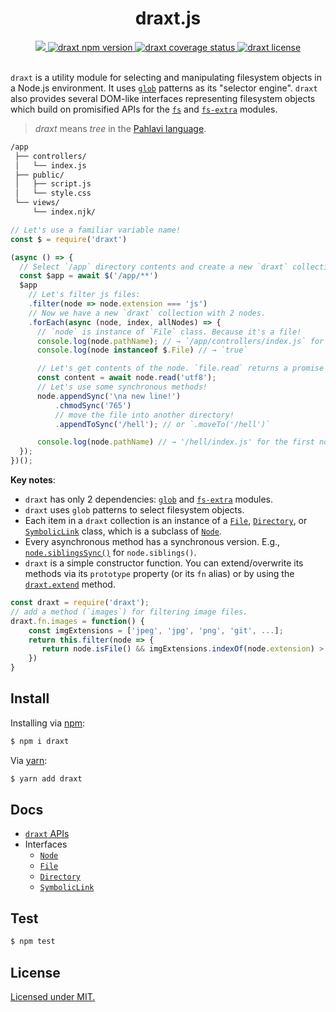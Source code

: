<div align="center">
	<h1>draxt.js</h1>
	<a href="https://travis-ci.org/ramhejazi/draxt">
 		<img src="https://img.shields.io/travis/ramhejazi/draxt.svg">
	</a>
	<a href="https://www.npmjs.com/package/draxt">
		<img alt="draxt npm version" src="https://img.shields.io/npm/v/draxt.svg?style=flat-square">
	</a>
	<a href="https://coveralls.io/github/ramhejazi/draxt">
		<img alt="draxt coverage status" src="https://coveralls.io/repos/github/ramhejazi/draxt/badge.svg">
	</a>
	<a href="https://github.com/ramhejazi/draxt/blob/master/LICENSE">
		<img alt="draxt license" src="https://img.shields.io/npm/l/draxt.svg">
	</a>
</div>
<br>

`draxt` is a utility module for selecting and manipulating filesystem objects in a Node.js environment.
It uses [`glob`](https://en.wikipedia.org/wiki/Glob_(programming)) patterns as its "selector engine". `draxt` also provides several DOM-like interfaces representing filesystem objects which build on promisified APIs for the [`fs`](https://nodejs.org/api/fs.html) and [`fs-extra`](https://github.com/jprichardson/node-fs-extra) modules.

> _draxt_ means _tree_ in the [Pahlavi language](https://en.wikipedia.org/wiki/Middle_Persian).

```html
/app
 ├── controllers/
 │   └── index.js
 ├── public/
 │   ├── script.js
 │   └── style.css
 └── views/
     └── index.njk/
```

```js
// Let's use a familiar variable name!
const $ = require('draxt')

(async () => {
  // Select `/app` directory contents and create a new `draxt` collection.
  const $app = await $('/app/**')
  $app
    // Let's filter js files:
    .filter(node => node.extension === 'js')
    // Now we have a new `draxt` collection with 2 nodes.
    .forEach(async (node, index, allNodes) => {
      // `node` is instance of `File` class. Because it's a file!
      console.log(node.pathName); // → `/app/controllers/index.js` for the first node!
      console.log(node instanceof $.File) // → `true`

      // Let's get contents of the node. `file.read` returns a promise object.
      const content = await node.read('utf8');
      // Let's use some synchronous methods!
      node.appendSync('\na new line!')
          .chmodSync('765')
          // move the file into another directory!
          .appendToSync('/hell'); // or `.moveTo('/hell')`

      console.log(node.pathName) // → '/hell/index.js' for the first node in the list!
  });
})();
```

**Key notes**:
 - `draxt` has only 2 dependencies: [`glob`](https://github.com/isaacs/node-glob) and [`fs-extra`](https://github.com/jprichardson/node-fs-extra) modules.
 - `draxt` uses `glob` patterns to select filesystem objects.
 - Each item in a `draxt` collection is an instance of a [`File`](https://github.com/ramhejazi/draxt/blob/master/docs/File.md), [`Directory`](https://github.com/ramhejazi/draxt/blob/master/docs/Directory.md), or [`SymbolicLink`](https://github.com/ramhejazi/draxt/blob/master/docs/SymbolicLink.md) class, which is a subclass of [`Node`](https://github.com/ramhejazi/draxt/blob/master/docs/Node.md).
 - Every asynchronous method has a synchronous version. E.g., [`node.siblingsSync()`](https://github.com/ramhejazi/draxt/blob/master/docs/Node.md#nodesiblingssyncpattern-options) for `node.siblings()`.
 - `draxt` is a simple constructor function. You can extend/overwrite its methods via its `prototype` property (or its `fn` alias) or by using the [`draxt.extend`](https://github.com/ramhejazi/draxt/blob/master/docs/draxt.md#draxtextendmethods) method.
 
 ```js
 const draxt = require('draxt');
 // add a method (`images`) for filtering image files.
 draxt.fn.images = function() {
     const imgExtensions = ['jpeg', 'jpg', 'png', 'git', ...];
     return this.filter(node => {
        return node.isFile() && imgExtensions.indexOf(node.extension) > -1;
     })
 }
```

## Install

Installing via [npm](https://docs.npmjs.com/getting-started/what-is-npm):

```bash
$ npm i draxt
```

Via [yarn](https://yarnpkg.com/en/):

```bash
$ yarn add draxt
```

## Docs

- [`draxt` APIs](https://github.com/ramhejazi/draxt/blob/master/docs/draxt.md)
- Interfaces
  - [`Node`](https://github.com/ramhejazi/draxt/blob/master/docs/Node.md)
  - [`File`](https://github.com/ramhejazi/draxt/blob/master/docs/File.md)
  - [`Directory`](https://github.com/ramhejazi/draxt/blob/master/docs/Directory.md)
  - [`SymbolicLink`](https://github.com/ramhejazi/draxt/blob/master/docs/SymbolicLink.md)

## Test

```bash
$ npm test
```

## License

[Licensed under MIT.](https://github.com/ramhejazi/draxt/blob/master/LICENSE)
